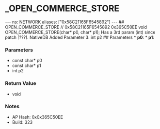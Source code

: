 # _OPEN_COMMERCE_STORE

--- ns: NETWORK aliases: ["0x58C21165F6545892"] --- ## OPEN_COMMERCE_STORE  // 0x58C21165F6545892 0x365C50EE void OPEN_COMMERCE_STORE(char* p0, char* p1);  Has a 3rd param (int) since patch [???].  NativeDB Added Parameter 3: int p2  ## Parameters * **p0**: * **p1**:

### Parameters
* const char* p0
* const char* p1
* int p2

### Return Value
* void

### Notes
* AP Hash: 0x0x365C50EE
* Build: 323

